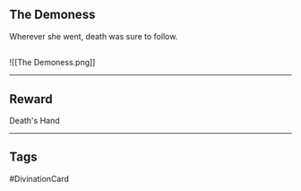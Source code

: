 ## The Demoness
Wherever she went, death was sure to follow.
## 
![[The Demoness.png]]

---
## Reward
Death's Hand

---
## Tags
#DivinationCard